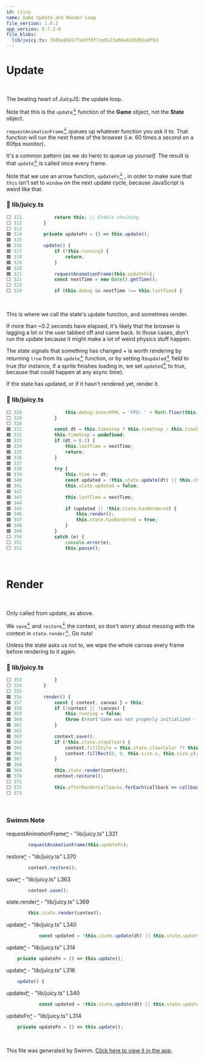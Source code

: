 ```yaml
---
id: c1ivy
name: Game Update and Render Loop
file_version: 1.0.2
app_version: 0.7.2-0
file_blobs:
  lib/juicy.ts: 7605e86817fad3f8f7ce0123a66ada55891a9fb3
---
```


# Update

<br/>

The beating heart of JuicyJS: the update loop.

Note that this is the `update`[<sup id="1SOuF">↓</sup>](#f-1SOuF) function of the **Game** object, not the **State** object.

`requestAnimationFrame`[<sup id="1MhkTY">↓</sup>](#f-1MhkTY) queues up whatever function you ask it to. That function will run the next frame of the browser (i.e. 60 times a second on a 60fps monitor).

It's a common pattern (as we do here) to queue up _yourself._ The result is that `update`[<sup id="ZEtqE3">↓</sup>](#f-ZEtqE3) is called once every frame.

Note that we use an arrow function, `updateFn`[<sup id="Z1psUhN">↓</sup>](#f-Z1psUhN) , in order to make sure that `this` isn't set to `window` on the next update cycle, because JavaScript is weird like that.
<!-- NOTE-swimm-snippet: the lines below link your snippet to Swimm -->
### 📄 lib/juicy.ts
```typescript
⬜ 311            return this; // Enable chaining
⬜ 312        }
⬜ 313    
🟩 314        private updateFn = () => this.update();
🟩 315    
🟩 316        update() {
🟩 317            if (!this.running) {
🟩 318                return;
🟩 319            }
🟩 320    
🟩 321            requestAnimationFrame(this.updateFn);
⬜ 322            const nextTime = new Date().getTime();
⬜ 323    
⬜ 324            if (this.debug && nextTime !== this.lastTime) {
```

<br/>

This is where we call the state's update function, and sometimes render.

If more than ~0.2 seconds have elapsed, it's likely that the browser is lagging a lot or the user tabbed off and came back. In those cases, don't run the update because it might make a lot of weird physics stuff happen.

The state signals that something has changed + is worth rendering by returning `true` from its `update`[<sup id="ZmRAaO">↓</sup>](#f-ZmRAaO) function, or by setting its`updated`[<sup id="ZCNo2Y">↓</sup>](#f-ZCNo2Y) field to true (for instance, if a sprite finishes loading in, we set `updated`[<sup id="ZCNo2Y">↓</sup>](#f-ZCNo2Y) to true, because that could happen at any async time).

If the state has updated, or if it hasn't rendered yet, render it.
<!-- NOTE-swimm-snippet: the lines below link your snippet to Swimm -->
### 📄 lib/juicy.ts
```typescript
⬜ 328                this.debug.innerHTML = 'FPS: ' + Math.floor(this.fps);
⬜ 329            }
⬜ 330    
🟩 331            const dt = this.timeStep ? this.timeStep : this.timeScale * (nextTime - this.lastTime) / 1000;
🟩 332            this.timeStep = undefined;
🟩 333            if (dt > 0.2) {
🟩 334                this.lastTime = nextTime;
🟩 335                return;
🟩 336            }
🟩 337    
🟩 338            try {
🟩 339                this.time += dt;
🟩 340                const updated = !this.state.update(dt) || this.state.updated;
🟩 341                this.state.updated = false;
🟩 342    
🟩 343                this.lastTime = nextTime;
🟩 344    
🟩 345                if (updated || !this.state.hasRendered) {
🟩 346                    this.render();
🟩 347                    this.state.hasRendered = true;
🟩 348                }
🟩 349            }
⬜ 350            catch (e) {
⬜ 351                console.error(e);
⬜ 352                this.pause();
```

<br/>

# Render

<br/>

Only called from update, as above.

We `save`[<sup id="lMsts">↓</sup>](#f-lMsts) and `restore`[<sup id="1UpIFe">↓</sup>](#f-1UpIFe) the context, so don't worry about messing with the context in `state.render`[<sup id="1KRpin">↓</sup>](#f-1KRpin). Go nuts!

Unless the state asks us not to, we wipe the whole canvas every frame before rendering to it again.
<!-- NOTE-swimm-snippet: the lines below link your snippet to Swimm -->
### 📄 lib/juicy.ts
```typescript
⬜ 353            }
⬜ 354        }
⬜ 355    
🟩 356        render() {
🟩 357            const { context, canvas } = this;
🟩 358            if (!context || !canvas) {
🟩 359                this.running = false;
🟩 360                throw Error('Game was not properly initialized - canvas is unavailable');
🟩 361            }
🟩 362    
🟩 363            context.save();
🟩 364            if (!this.state.stopClear) {
🟩 365                context.fillStyle = this.state.clearColor ?? this.clearColor;
🟩 366                context.fillRect(0, 0, this.size.x, this.size.y);
🟩 367            }
🟩 368    
🟩 369            this.state.render(context);
🟩 370            context.restore();
⬜ 371    
⬜ 372            this.afterRenderCallbacks.forEach(callback => callback(canvas));
⬜ 373    
```

<br/>

<!-- THIS IS AN AUTOGENERATED SECTION. DO NOT EDIT THIS SECTION DIRECTLY -->
### Swimm Note

<span id="f-1MhkTY">requestAnimationFrame</span>[^](#1MhkTY) - "lib/juicy.ts" L321
```typescript
        requestAnimationFrame(this.updateFn);
```

<span id="f-1UpIFe">restore</span>[^](#1UpIFe) - "lib/juicy.ts" L370
```typescript
        context.restore();
```

<span id="f-lMsts">save</span>[^](#lMsts) - "lib/juicy.ts" L363
```typescript
        context.save();
```

<span id="f-1KRpin">state.render</span>[^](#1KRpin) - "lib/juicy.ts" L369
```typescript
        this.state.render(context);
```

<span id="f-ZmRAaO">update</span>[^](#ZmRAaO) - "lib/juicy.ts" L340
```typescript
            const updated = !this.state.update(dt) || this.state.updated;
```

<span id="f-1SOuF">update</span>[^](#1SOuF) - "lib/juicy.ts" L314
```typescript
    private updateFn = () => this.update();
```

<span id="f-ZEtqE3">update</span>[^](#ZEtqE3) - "lib/juicy.ts" L316
```typescript
    update() {
```

<span id="f-ZCNo2Y">updated</span>[^](#ZCNo2Y) - "lib/juicy.ts" L340
```typescript
            const updated = !this.state.update(dt) || this.state.updated;
```

<span id="f-Z1psUhN">updateFn</span>[^](#Z1psUhN) - "lib/juicy.ts" L314
```typescript
    private updateFn = () => this.update();
```

<br/>

This file was generated by Swimm. [Click here to view it in the app](https://app.swimm.io/repos/Z2l0aHViJTNBJTNBR0dKMjAyMiUzQSUzQUVwaXBoYW5l/docs/c1ivy).